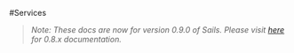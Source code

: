 #Services
> _Note: These docs are now for version 0.9.0 of Sails.  Please visit [here](http://08x.sailsjs.org) for 0.8.x documentation._
